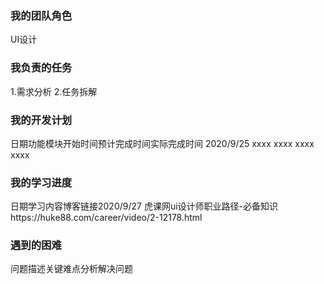 
### 我的团队角色
UI设计
### 我负责的任务
1.需求分析
2.任务拆解
### 我的开发计划
日期功能模块开始时间预计完成时间实际完成时间
2020/9/25 xxxx xxxx xxxx xxxx
### 我的学习进度
日期学习内容博客链接2020/9/27 虎课网ui设计师职业路径-必备知识https://huke88.com/career/video/2-12178.html
### 遇到的困难
问题描述关键难点分析解决问题
